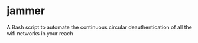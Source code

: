 # jammer
A Bash script to automate the continuous circular deauthentication of all the wifi networks in your reach

